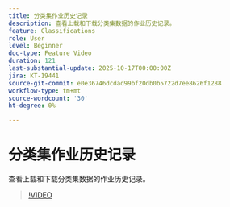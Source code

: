 ```yaml
---
title: 分类集作业历史记录
description: 查看上载和下载分类集数据的作业历史记录。
feature: Classifications
role: User
level: Beginner
doc-type: Feature Video
duration: 121
last-substantial-update: 2025-10-17T00:00:00Z
jira: KT-19441
source-git-commit: e0e36746dcdad99bf20db0b5722d7ee8626f1288
workflow-type: tm+mt
source-wordcount: '30'
ht-degree: 0%

---
```



# 分类集作业历史记录

查看上载和下载分类集数据的作业历史记录。

>[!VIDEO](https://video.tv.adobe.com/v/3476025/?learn=on&enablevpops)

